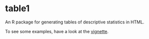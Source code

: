 # table1
An R package for generating tables of descriptive statistics in HTML.

To see some examples, have a look at the [vignette](https://benjaminrich.github.io/table1/vignettes/table1-examples.html).
